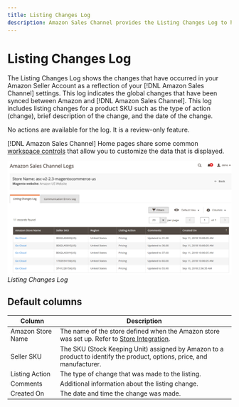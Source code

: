 ```yaml
---
title: Listing Changes Log
description: Amazon Sales Channel provides the Listing Changes Log to help you monitor the affected changes in your Amazon Seller account.
---
```


# Listing Changes Log

The Listing Changes Log shows the changes that have occurred in your Amazon Seller Account as a reflection of your [!DNL Amazon Sales Channel] settings. This log indicates the global changes that have been synced between Amazon and [!DNL Amazon Sales Channel]. This log includes listing changes for a product SKU such as the type of action (change), brief description of the change, and the date of the change.

No actions are available for the log. It is a review-only feature.

[!DNL Amazon Sales Channel] Home pages share some common [workspace controls](./workspace-controls.md) that allow you to customize the data that is displayed.

![](assets/amazon-listing-changes-log.png)
_Listing Changes Log_

## Default columns

|Column|Description|
|--- |--- |
|Amazon Store Name|The name of the store defined when the Amazon store was set up. Refer to [Store Integration](./store-integration.md). |
|Seller SKU |The SKU (Stock Keeping Unit) assigned by Amazon to a product to identify the product, options, price, and manufacturer. |
|Listing Action |The type of change that was made to the listing. |
|Comments |Additional information about the listing change. |
|Created On |The date and time the change was made. |
